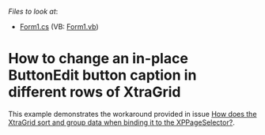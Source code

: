 <!-- default file list -->
*Files to look at*:

* [Form1.cs](./CS/Form1.cs) (VB: [Form1.vb](./VB/Form1.vb))
<!-- default file list end -->
# How to change an in-place ButtonEdit button caption in different rows of XtraGrid


<p>This example demonstrates the workaround provided in issue <a href="https://www.devexpress.com/Support/Center/p/A992">How does the XtraGrid sort and group data when binding it to the XPPageSelector?</a>.</p>

<br/>


